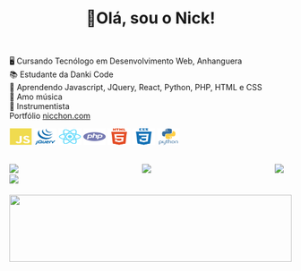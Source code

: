 <h1 align = "center">👋Olá, sou o Nick!</h1>
<br>

🖥️ Cursando Tecnólogo em Desenvolvimento Web, Anhanguera <br>
📚 Estudante da Danki Code <br>
🌱 Aprendendo Javascript, JQuery, React, Python, PHP, HTML e CSS <br>
🎵 Amo música <br>
🎸 Instrumentista <br>
Portfólio <a href="https://nicchon.com/">nicchon.com</a>
<br>

<div>
    <img align="center" alt="Js" height="30" width="40" src="https://raw.githubusercontent.com/devicons/devicon/master/icons/javascript/javascript-plain.svg">
    <img align="center" alt="JQuery" height="30" width="40" src="https://raw.githubusercontent.com/devicons/devicon/master/icons/jquery/jquery-plain-wordmark.svg">
    <img align="center" alt="React" height="30" width="40" src="https://raw.githubusercontent.com/devicons/devicon/master/icons/react/react-original.svg">
    <img align="center" alt="PHP" height="30" width="40" src="https://raw.githubusercontent.com/devicons/devicon/master/icons/php/php-plain.svg">
    <img align="center" alt="HTML" height="30" width="40" src="https://raw.githubusercontent.com/devicons/devicon/master/icons/html5/html5-plain-wordmark.svg">
    <img align="center" alt="CSS" height="30" width="40" src="https://raw.githubusercontent.com/devicons/devicon/master/icons/css3/css3-plain-wordmark.svg">
    <img align="center" alt="Python" height="30" width="40" src="https://raw.githubusercontent.com/devicons/devicon/master/icons/python/python-original-wordmark.svg">
    <br>
</div>

<br>
<img src="https://camo.githubusercontent.com/82291b0fe831bfc6781e07fc5090cbd0a8b912bb8b8d4fec0696c881834f81ac/68747470733a2f2f70726f626f742e6d656469612f394575424971676170492e676966" width="100%" height="1">

<img align="left"  width="47%"  src="https://github-readme-stats.vercel.app/api?username=nicchonsanchez&show_icons=true&theme=midnight-purple" />
<img align="left" width="47%" src="https://github-readme-stats.vercel.app/api/top-langs/?username=nicchonsanchez&layout=compact&theme=great-gatsby" />
<div> 
    <a href="https://www.instagram.com/nicchon.sanchez/" target="_blank">
        <img src="https://img.shields.io/badge/-Instagram-blue?style=for-the-badge&logo=instagram&logoColor=white" target="_blank">
    </a>
    <a href="mailto:contato@nicchon.com" target="_blank">
        <img src="https://img.shields.io/badge/-Email-%23333?style=for-the-badge&logo=Mail.Ru&logoColor=white" target="_blank">
    </a>
</div>
<br>
<img src="https://camo.githubusercontent.com/dab392b684423e8a0b0b27b9c57cce1b031f54487903b5a98097bcbf166ea741/68747470733a2f2f6d656469612e67697068792e636f6d2f6d656469612f76312e59326c6b505463354d4749334e6a4578e280a6396e61575a66596e6c666157516d593351395a772f4e48767630426f336f4771316554424464312f67697068792e676966" width="100%" height="120px">
